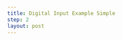 ```yaml
---
title: Digital Input Example Simple
step: 2
layout: post
---
```


<script src='https://gist.github.com/madhephaestus/40fadfa5804eee848e62.js'></script>